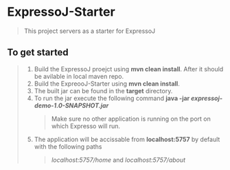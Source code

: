 # ExpressoJ-Starter

> This project servers as a starter for ExpressoJ

## To get started

> 1. Build the ExpressoJ proejct using **mvn clean install**. After it should be avilable in local maven repo.
> 2. Build the ExpreooJ-Starter using **mvn clean install**.
> 3. The built jar can be found in the **target** directory.
> 4. To run the jar execute the following command **java -jar _expressoj-demo-1.0-SNAPSHOT.jar_**
>     > Make sure no other application is running on the port on which Expresso will run.
> 5. The application will be accissable from **localhost:5757** by default with the following paths
>     > _localhost:5757/home_ and _localhost:5757/about_
